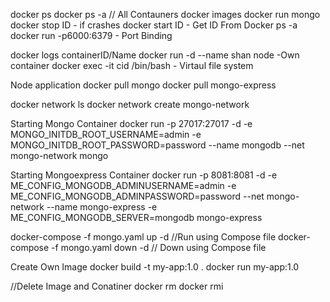 docker ps 
docker ps -a // All Contauners
docker images
docker run mongo
docker stop ID - if crashes
docker start ID - Get ID From Docker ps -a
docker run -p6000:6379 <NAME> - Port Binding

docker logs containerID/Name
docker run -d --name shan node -Own container
docker exec -it cid /bin/bash - Virtaul file system 


Node application 
docker pull mongo
docker pull mongo-express



docker network ls
docker network create mongo-network


Starting Mongo Container
docker run -p 27017:27017 -d -e MONGO_INITDB_ROOT_USERNAME=admin -e MONGO_INITDB_ROOT_PASSWORD=password --name mongodb --net mongo-network mongo


Starting Mongoexpress Container
docker run -p 8081:8081 -d -e ME_CONFIG_MONGODB_ADMINUSERNAME=admin -e ME_CONFIG_MONGODB_ADMINPASSWORD=password --net mongo-network --name mongo-express -e ME_CONFIG_MONGODB_SERVER=mongodb mongo-express

docker-compose -f mongo.yaml up -d //Run using Compose file
docker-compose -f mongo.yaml down -d // Down using Compose file

Create Own Image
docker build -t my-app:1.0 . 
docker run my-app:1.0


//Delete Image and Conatiner
docker rm <ContaienrID>
docker rmi <ImageID>


